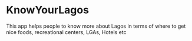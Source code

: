 # KnowYourLagos


This app helps people to know more about Lagos in terms of where to get nice foods, recreational centers, LGAs, Hotels etc  
